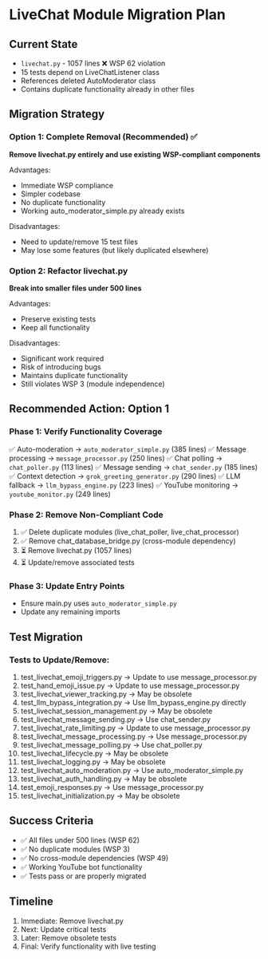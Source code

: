 # LiveChat Module Migration Plan

## Current State
- `livechat.py` - 1057 lines ❌ WSP 62 violation
- 15 tests depend on LiveChatListener class
- References deleted AutoModerator class
- Contains duplicate functionality already in other files

## Migration Strategy

### Option 1: Complete Removal (Recommended) ✅
**Remove livechat.py entirely and use existing WSP-compliant components**

Advantages:
- Immediate WSP compliance
- Simpler codebase
- No duplicate functionality
- Working auto_moderator_simple.py already exists

Disadvantages:
- Need to update/remove 15 test files
- May lose some features (but likely duplicated elsewhere)

### Option 2: Refactor livechat.py
**Break into smaller files under 500 lines**

Advantages:
- Preserve existing tests
- Keep all functionality

Disadvantages:
- Significant work required
- Risk of introducing bugs
- Maintains duplicate functionality
- Still violates WSP 3 (module independence)

## Recommended Action: Option 1

### Phase 1: Verify Functionality Coverage
✅ Auto-moderation → `auto_moderator_simple.py` (385 lines)
✅ Message processing → `message_processor.py` (250 lines)
✅ Chat polling → `chat_poller.py` (113 lines)
✅ Message sending → `chat_sender.py` (185 lines)
✅ Context detection → `grok_greeting_generator.py` (290 lines)
✅ LLM fallback → `llm_bypass_engine.py` (223 lines)
✅ YouTube monitoring → `youtube_monitor.py` (249 lines)

### Phase 2: Remove Non-Compliant Code
1. ✅ Delete duplicate modules (live_chat_poller, live_chat_processor)
2. ✅ Remove chat_database_bridge.py (cross-module dependency)
3. ⏳ Remove livechat.py (1057 lines)
4. ⏳ Update/remove associated tests

### Phase 3: Update Entry Points
- Ensure main.py uses `auto_moderator_simple.py`
- Update any remaining imports

## Test Migration

### Tests to Update/Remove:
1. test_livechat_emoji_triggers.py → Update to use message_processor.py
2. test_hand_emoji_issue.py → Update to use message_processor.py
3. test_livechat_viewer_tracking.py → May be obsolete
4. test_llm_bypass_integration.py → Use llm_bypass_engine.py directly
5. test_livechat_session_management.py → May be obsolete
6. test_livechat_message_sending.py → Use chat_sender.py
7. test_livechat_rate_limiting.py → Update to use message_processor.py
8. test_livechat_message_processing.py → Use message_processor.py
9. test_livechat_message_polling.py → Use chat_poller.py
10. test_livechat_lifecycle.py → May be obsolete
11. test_livechat_logging.py → May be obsolete
12. test_livechat_auto_moderation.py → Use auto_moderator_simple.py
13. test_livechat_auth_handling.py → May be obsolete
14. test_emoji_responses.py → Use message_processor.py
15. test_livechat_initialization.py → May be obsolete

## Success Criteria
- ✅ All files under 500 lines (WSP 62)
- ✅ No duplicate modules (WSP 3)
- ✅ No cross-module dependencies (WSP 49)
- ✅ Working YouTube bot functionality
- ✅ Tests pass or are properly migrated

## Timeline
1. Immediate: Remove livechat.py
2. Next: Update critical tests
3. Later: Remove obsolete tests
4. Final: Verify functionality with live testing